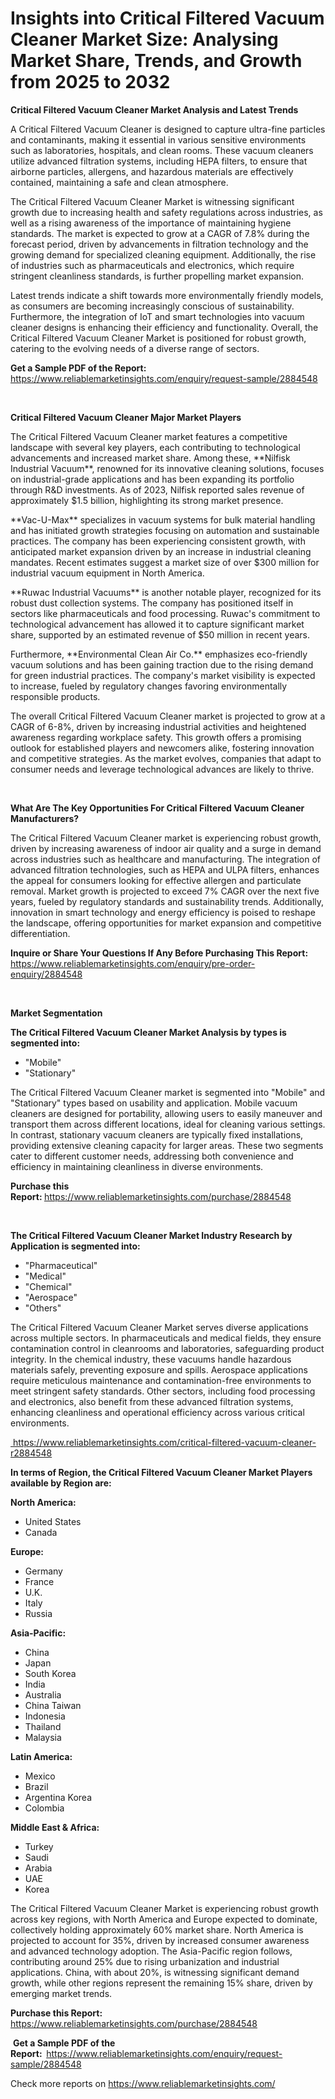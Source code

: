<p><h1>Insights into Critical Filtered Vacuum Cleaner Market Size: Analysing Market Share, Trends, and Growth from 2025 to 2032</h1></p><p><strong>Critical Filtered Vacuum Cleaner Market Analysis and Latest Trends</strong></p>
<p><p>A Critical Filtered Vacuum Cleaner is designed to capture ultra-fine particles and contaminants, making it essential in various sensitive environments such as laboratories, hospitals, and clean rooms. These vacuum cleaners utilize advanced filtration systems, including HEPA filters, to ensure that airborne particles, allergens, and hazardous materials are effectively contained, maintaining a safe and clean atmosphere.</p><p>The Critical Filtered Vacuum Cleaner Market is witnessing significant growth due to increasing health and safety regulations across industries, as well as a rising awareness of the importance of maintaining hygiene standards. The market is expected to grow at a CAGR of 7.8% during the forecast period, driven by advancements in filtration technology and the growing demand for specialized cleaning equipment. Additionally, the rise of industries such as pharmaceuticals and electronics, which require stringent cleanliness standards, is further propelling market expansion. </p><p>Latest trends indicate a shift towards more environmentally friendly models, as consumers are becoming increasingly conscious of sustainability. Furthermore, the integration of IoT and smart technologies into vacuum cleaner designs is enhancing their efficiency and functionality. Overall, the Critical Filtered Vacuum Cleaner Market is positioned for robust growth, catering to the evolving needs of a diverse range of sectors.</p></p>
<p><strong>Get a Sample PDF of the Report:&nbsp;</strong> <a href="https://www.reliablemarketinsights.com/enquiry/request-sample/2884548?utm_campaign=2538&utm_medium=2&utm_source=Github&utm_content=ia&utm_term=13032025&utm_id=critical-filtered-vacuum-cleaner">https://www.reliablemarketinsights.com/enquiry/request-sample/2884548</a></p>
<p>&nbsp;</p>
<p><strong>Critical Filtered Vacuum Cleaner Major Market Players</strong></p>
<p><p>The Critical Filtered Vacuum Cleaner market features a competitive landscape with several key players, each contributing to technological advancements and increased market share. Among these, **Nilfisk Industrial Vacuum**, renowned for its innovative cleaning solutions, focuses on industrial-grade applications and has been expanding its portfolio through R&D investments. As of 2023, Nilfisk reported sales revenue of approximately $1.5 billion, highlighting its strong market presence.</p><p>**Vac-U-Max** specializes in vacuum systems for bulk material handling and has initiated growth strategies focusing on automation and sustainable practices. The company has been experiencing consistent growth, with anticipated market expansion driven by an increase in industrial cleaning mandates. Recent estimates suggest a market size of over $300 million for industrial vacuum equipment in North America.</p><p>**Ruwac Industrial Vacuums** is another notable player, recognized for its robust dust collection systems. The company has positioned itself in sectors like pharmaceuticals and food processing. Ruwac's commitment to technological advancement has allowed it to capture significant market share, supported by an estimated revenue of $50 million in recent years.</p><p>Furthermore, **Environmental Clean Air Co.** emphasizes eco-friendly vacuum solutions and has been gaining traction due to the rising demand for green industrial practices. The company's market visibility is expected to increase, fueled by regulatory changes favoring environmentally responsible products.</p><p>The overall Critical Filtered Vacuum Cleaner market is projected to grow at a CAGR of 6-8%, driven by increasing industrial activities and heightened awareness regarding workplace safety. This growth offers a promising outlook for established players and newcomers alike, fostering innovation and competitive strategies. As the market evolves, companies that adapt to consumer needs and leverage technological advances are likely to thrive.</p></p>
<p>&nbsp;</p>
<p><strong>What Are The Key Opportunities For Critical Filtered Vacuum Cleaner Manufacturers?</strong></p>
<p><p>The Critical Filtered Vacuum Cleaner market is experiencing robust growth, driven by increasing awareness of indoor air quality and a surge in demand across industries such as healthcare and manufacturing. The integration of advanced filtration technologies, such as HEPA and ULPA filters, enhances the appeal for consumers looking for effective allergen and particulate removal. Market growth is projected to exceed 7% CAGR over the next five years, fueled by regulatory standards and sustainability trends. Additionally, innovation in smart technology and energy efficiency is poised to reshape the landscape, offering opportunities for market expansion and competitive differentiation.</p></p>
<p><strong>Inquire or Share Your Questions If Any Before Purchasing This Report:</strong> <a href="https://www.reliablemarketinsights.com/enquiry/pre-order-enquiry/2884548?utm_campaign=2538&utm_medium=2&utm_source=Github&utm_content=ia&utm_term=13032025&utm_id=critical-filtered-vacuum-cleaner">https://www.reliablemarketinsights.com/enquiry/pre-order-enquiry/2884548</a></p>
<p>&nbsp;</p>
<p><strong>Market Segmentation</strong></p>
<p><strong>The Critical Filtered Vacuum Cleaner Market Analysis by types is segmented into:</strong></p>
<p><ul><li>"Mobile"</li><li>"Stationary"</li></ul></p>
<p><p>The Critical Filtered Vacuum Cleaner market is segmented into "Mobile" and "Stationary" types based on usability and application. Mobile vacuum cleaners are designed for portability, allowing users to easily maneuver and transport them across different locations, ideal for cleaning various settings. In contrast, stationary vacuum cleaners are typically fixed installations, providing extensive cleaning capacity for larger areas. These two segments cater to different customer needs, addressing both convenience and efficiency in maintaining cleanliness in diverse environments.</p></p>
<p><strong>Purchase this Report:&nbsp;</strong><a href="https://www.reliablemarketinsights.com/purchase/2884548?utm_campaign=2538&utm_medium=2&utm_source=Github&utm_content=ia&utm_term=13032025&utm_id=critical-filtered-vacuum-cleaner">https://www.reliablemarketinsights.com/purchase/2884548</a></p>
<p>&nbsp;</p>
<p><strong>The Critical Filtered Vacuum Cleaner Market Industry Research by Application is segmented into:</strong></p>
<p><ul><li>"Pharmaceutical"</li><li>"Medical"</li><li>"Chemical"</li><li>"Aerospace"</li><li>"Others"</li></ul></p>
<p><p>The Critical Filtered Vacuum Cleaner Market serves diverse applications across multiple sectors. In pharmaceuticals and medical fields, they ensure contamination control in cleanrooms and laboratories, safeguarding product integrity. In the chemical industry, these vacuums handle hazardous materials safely, preventing exposure and spills. Aerospace applications require meticulous maintenance and contamination-free environments to meet stringent safety standards. Other sectors, including food processing and electronics, also benefit from these advanced filtration systems, enhancing cleanliness and operational efficiency across various critical environments.</p></p>
<p><a href="https://www.reliablemarketinsights.com/critical-filtered-vacuum-cleaner-r2884548?utm_campaign=2538&utm_medium=2&utm_source=Github&utm_content=ia&utm_term=13032025&utm_id=critical-filtered-vacuum-cleaner">&nbsp;https://www.reliablemarketinsights.com/critical-filtered-vacuum-cleaner-r2884548</a></p>
<p><strong>In terms of Region, the Critical Filtered Vacuum Cleaner Market Players available by Region are:</strong></p>
<p>
    <p> <strong> North America: </strong>
        <ul>
            <li>United States</li>
            <li>Canada</li>
        </ul>
        </p> 
    <p> <strong> Europe: </strong>
        <ul>
            <li>Germany</li>
            <li>France</li>
            <li>U.K.</li>
            <li>Italy</li>
            <li>Russia</li>
        </ul>
        </p> 
    <p> <strong> Asia-Pacific: </strong>
        <ul>
            <li>China</li>
            <li>Japan</li>
            <li>South Korea</li>
            <li>India</li>
            <li>Australia</li>
            <li>China Taiwan</li>
            <li>Indonesia</li>
            <li>Thailand</li>
            <li>Malaysia</li>
        </ul>
        </p> 
    <p> <strong> Latin America: </strong>
        <ul>
            <li>Mexico</li>
            <li>Brazil</li>
            <li>Argentina Korea</li>
            <li>Colombia</li>
        </ul>
        </p> 
    <p> <strong> Middle East & Africa: </strong>
        <ul>
            <li>Turkey</li>
            <li>Saudi</li>
            <li>Arabia</li>
            <li>UAE</li>
            <li>Korea</li>
        </ul>
    </p>
    </p>
<p><p>The Critical Filtered Vacuum Cleaner Market is experiencing robust growth across key regions, with North America and Europe expected to dominate, collectively holding approximately 60% market share. North America is projected to account for 35%, driven by increased consumer awareness and advanced technology adoption. The Asia-Pacific region follows, contributing around 25% due to rising urbanization and industrial applications. China, with about 20%, is witnessing significant demand growth, while other regions represent the remaining 15% share, driven by emerging market trends.</p></p>
<p><strong>Purchase this Report: </strong><a href="https://www.reliablemarketinsights.com/purchase/2884548?utm_campaign=2538&utm_medium=2&utm_source=Github&utm_content=ia&utm_term=13032025&utm_id=critical-filtered-vacuum-cleaner">https://www.reliablemarketinsights.com/purchase/2884548</a></p>
<p>&nbsp;<strong>Get a Sample PDF of the Report:&nbsp;&nbsp;</strong><a href="https://www.reliablemarketinsights.com/enquiry/request-sample/2884548?utm_campaign=2538&utm_medium=2&utm_source=Github&utm_content=ia&utm_term=13032025&utm_id=critical-filtered-vacuum-cleaner">https://www.reliablemarketinsights.com/enquiry/request-sample/2884548</a></p>
<p><strong></strong></p>
<p>Check more reports on <a href="https://www.reliablemarketinsights.com/?utm_campaign=2538&utm_medium=2&utm_source=Github&utm_content=ia&utm_term=13032025&utm_id=critical-filtered-vacuum-cleaner">https://www.reliablemarketinsights.com/</a></p>
